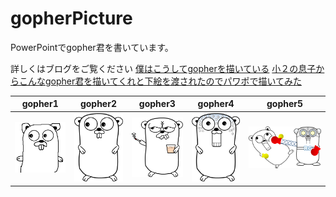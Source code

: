 # gopherPicture
PowerPointでgopher君を書いています。


詳しくはブログをご覧ください
[僕はこうしてgopherを描いている](http://pineplanter.moo.jp/non-it-salaryman/2017/03/07/my-gopher/)
[小２の息子からこんなgopher君を描いてくれと下絵を渡されたのでパワポで描いてみた](http://pineplanter.moo.jp/non-it-salaryman/2017/07/12/my-gopher2/)

|gopher1|gopher2|gopher3|gopher4|gopher5|
|:--:|:--:|:--:|:--:|:--:|
|![gopher1](gopher1.png)|![gopher2](gopher2.png)|![gopher3](gopher3.png)|![gopher4](gopher4.png)|![gopher5](gopher5.png)|

